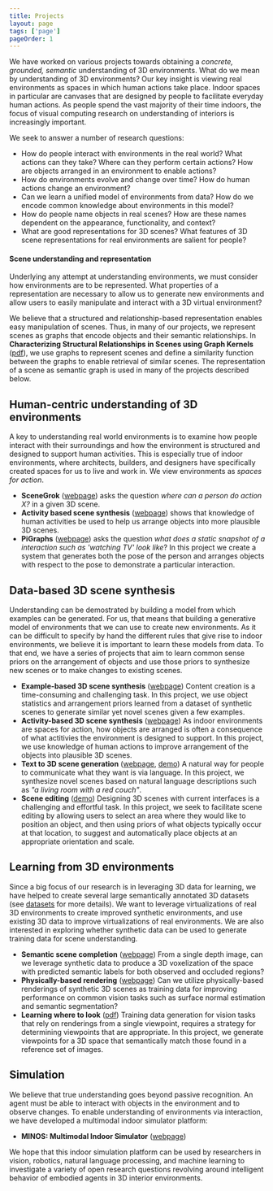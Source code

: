 ```yaml
---
title: Projects
layout: page
tags: ['page']
pageOrder: 1
---
```


We have worked on various projects towards obtaining a <em>concrete, grounded, semantic</em> understanding of 3D environments.  What do we mean by understanding of 3D environments?  Our key insight is viewing real environments as spaces in which human actions take place.  Indoor spaces in particular are canvases that are designed by people to facilitate everyday human actions.  As people spend the vast majority of their time indoors, the focus of visual computing research on understanding of interiors is increasingly important.

We seek to answer a number of research questions:
- How do people interact with environments in the real world?  What actions can they take?  Where can they perform certain actions?  How are objects arranged in an environment to enable actions?
- How do environments evolve and change over time?  How do human actions change an environment?
- Can we learn a unified model of environments from data?  How do we encode common knowledge about environments in this model?
- How do people name objects in real scenes?  How are these names dependent on the appearance, functionality, and context?
- What are good representations for 3D scenes?  What features of 3D scene representations for real environments are salient for people?

#### Scene understanding and representation

Underlying any attempt at understanding environments, we must consider how environments are to be represented.  What properties of a representation are necessary to allow us to generate new environments and allow users to easily manipulate and interact with a 3D virtual environment?

We believe that a structured and relationship-based representation enables easy manipulation of scenes.  Thus, in many of our projects, we represent scenes as graphs that encode objects and their semantic relationships.  In <b>Characterizing Structural Relationships in Scenes using Graph Kernels</b> ([pdf](http://msavva.github.io/files/graphkernel.pdf)), we use graphs to represent scenes and define a similarity function between the graphs to enable retrieval of similar scenes.  The representation of a scene as semantic graph is used in many of the projects described below.

## Human-centric understanding of 3D environments

A key to understanding real world environments is to examine how people interact with their surroundings and how the environment is structured and designed to support human activities.  This is especially true of indoor environments, where architects, builders, and designers have specifically created spaces for us to live and work in.  We view environments as <em>spaces for action</em>.
- <b>SceneGrok</b> ([webpage](http://graphics.stanford.edu/projects/scenegrok/)) asks the question <em>where can a person do action X?</em> in a given 3D scene.
- <b>Activity based scene synthesis</b> ([webpage](http://graphics.stanford.edu/projects/actsynth/)) shows that knowledge of human activities be used to help us arrange objects into more plausible 3D scenes.
- <b>PiGraphs</b> ([webpage](http://graphics.stanford.edu/projects/pigraphs/)) asks the question <em>what does a static snapshot of a interaction such as 'watching TV' look like</em>?  In this project we create a system that generates both the pose of the person and arranges objects with respect to the pose to demonstrate a particular interaction.

## Data-based 3D scene synthesis

Understanding can be demostrated by building a model from which examples can be generated.  For us, that means that building a generative model of environments that we can use to create new environments.  As it can be difficult to specify by hand the different rules that give rise to indoor environments, we believe it is important to learn these models from data.  To that end, we have a series of projects that aim to learn common sense priors on the arrangement of objects and use those priors to synthesize new scenes or to make changes to existing scenes.
- <b>Example-based 3D scene synthesis</b> ([webpage](http://graphics.stanford.edu/projects/scenesynth/))  Content creation is a time-consuming and challenging task.  In this project, we use object statistics and arrangement priors learned from a dataset of synthetic scenes to generate similar yet novel scenes given a few examples.
- <b>Activity-based 3D scene synthesis</b> ([webpage](http://graphics.stanford.edu/projects/actsynth/)) As indoor environments are spaces for action, how objects are arranged is often a consequence of what actitivies the environment is designed to support.  In this project, we use knowledge of human actions to improve arrangement of the objects into plausible 3D scenes.
- <b>Text to 3D scene generation</b> ([webpage](https://nlp.stanford.edu/data/text2scene.shtml), [demo](https://dovahkiin.stanford.edu/fuzzybox/text2scene.html)) A natural way for people to communicate what they want is via language.  In this project, we synthesize novel scenes based on natural language descriptions such as <em>"a living room with a red couch"</em>.
- <b>Scene editing</b> ([demo](https://dovahkiin.stanford.edu/fuzzybox/scene-suggest.html))  Designing 3D scenes with current interfaces is a challenging and effortful task.  In this project, we seek to facilitate scene editing by allowing users to select an area where they would like to position an object, and then using priors of what objects typically occur at that location, to suggest and automatically place objects at an appropriate orientation and scale.

## Learning from 3D environments

Since a big focus of our research is in leveraging 3D data for learning, we have helped to create several large semantically annotated 3D datasets (see [datasets](datasets.html) for more details).  We want to leverage virtualizations of real 3D environments to create improved synthetic environments, and use existing 3D data to improve virtualizations of real environments.  We are also interested in exploring whether synthetic data can be used to generate training data for scene understanding.
- <b>Semantic scene completion</b> ([webpage](http://vision.princeton.edu/projects/2016/SSCNet/))  From a single depth image, can we leverage synthetic data to produce a 3D voxelization of the space with predicted semantic labels for both observed and occluded regions?
- <b>Physically-based rendering</b> ([webpage](http://robots.princeton.edu/projects/2016/PBRS/)) Can we utilize physically-based renderings of synthetic 3D scenes as training data for improving performance on common vision tasks such as surface normal estimation and semantic segmentation?
- <b>Learning where to look</b> ([pdf](https://arxiv.org/abs/1704.02393)) Training data generation for vision tasks that rely on renderings from a single viewpoint, requires a strategy for determining viewpoints that are appropriate.  In this project, we generate viewpoints for a 3D space that semantically match those found in a reference set of images.

## Simulation

We believe that true understanding goes beyond passive recognition.  An agent must be able to interact with objects in the environment and to observe changes.  To enable understanding of environments via interaction, we have developed a multimodal indoor simulator platform:
- <b>MINOS: Multimodal Indoor Simulator</b> ([webpage](https://minosworld.github.io/)) 

We hope that this indoor simulation platform can be used by researchers in vision, robotics, natural language processing, and machine learning to investigate a variety of open research questions revolving around intelligent behavior of embodied agents in 3D interior environments.
